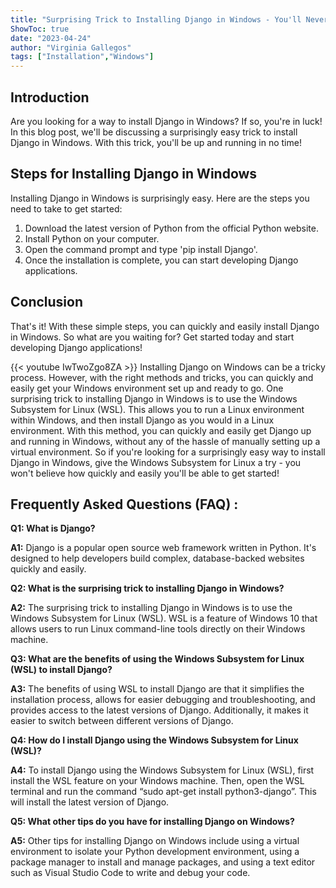 ```yaml
---
title: "Surprising Trick to Installing Django in Windows - You'll Never Believe What Happened Next!"
ShowToc: true 
date: "2023-04-24"
author: "Virginia Gallegos" 
tags: ["Installation","Windows"]
---
```

## Introduction
Are you looking for a way to install Django in Windows? If so, you're in luck! In this blog post, we'll be discussing a surprisingly easy trick to install Django in Windows. With this trick, you'll be up and running in no time!

## Steps for Installing Django in Windows
Installing Django in Windows is surprisingly easy. Here are the steps you need to take to get started:

1. Download the latest version of Python from the official Python website.
2. Install Python on your computer.
3. Open the command prompt and type 'pip install Django'.
4. Once the installation is complete, you can start developing Django applications.

## Conclusion
That's it! With these simple steps, you can quickly and easily install Django in Windows. So what are you waiting for? Get started today and start developing Django applications!

{{< youtube IwTwoZgo8ZA >}} 
Installing Django on Windows can be a tricky process. However, with the right methods and tricks, you can quickly and easily get your Windows environment set up and ready to go. One surprising trick to installing Django in Windows is to use the Windows Subsystem for Linux (WSL). This allows you to run a Linux environment within Windows, and then install Django as you would in a Linux environment. With this method, you can quickly and easily get Django up and running in Windows, without any of the hassle of manually setting up a virtual environment. So if you're looking for a surprisingly easy way to install Django in Windows, give the Windows Subsystem for Linux a try - you won't believe how quickly and easily you'll be able to get started!

## Frequently Asked Questions (FAQ) :
**Q1: What is Django?**

**A1:** Django is a popular open source web framework written in Python. It's designed to help developers build complex, database-backed websites quickly and easily. 

**Q2: What is the surprising trick to installing Django in Windows?**

**A2:** The surprising trick to installing Django in Windows is to use the Windows Subsystem for Linux (WSL). WSL is a feature of Windows 10 that allows users to run Linux command-line tools directly on their Windows machine.

**Q3: What are the benefits of using the Windows Subsystem for Linux (WSL) to install Django?**

**A3:** The benefits of using WSL to install Django are that it simplifies the installation process, allows for easier debugging and troubleshooting, and provides access to the latest versions of Django. Additionally, it makes it easier to switch between different versions of Django. 

**Q4: How do I install Django using the Windows Subsystem for Linux (WSL)?**

**A4:** To install Django using the Windows Subsystem for Linux (WSL), first install the WSL feature on your Windows machine. Then, open the WSL terminal and run the command “sudo apt-get install python3-django”. This will install the latest version of Django.

**Q5: What other tips do you have for installing Django on Windows?**

**A5:** Other tips for installing Django on Windows include using a virtual environment to isolate your Python development environment, using a package manager to install and manage packages, and using a text editor such as Visual Studio Code to write and debug your code.





